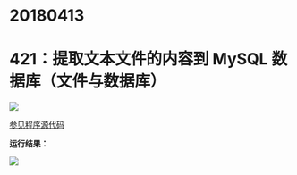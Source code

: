 # 20180413

# 421：提取文本文件的内容到 MySQL 数据库（文件与数据库）

<img src="http://image.renkaigis.com/keepcoding/2018041301.png">

<a href="https://github.com/renkaigis/KeepCoding/tree/master/2018/04/13" target="_blank">参见程序源代码</a>

**运行结果：**

<img src="http://image.renkaigis.com/keepcoding/2018041302.png">

